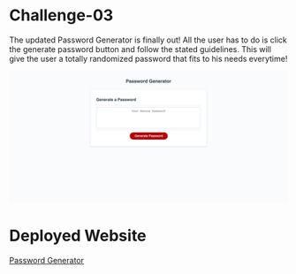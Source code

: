 # Challenge-03

The updated Password Generator is finally out! All the user has to do is click the generate password button and follow the stated guidelines. This will give the user a totally randomized password that fits to his needs everytime!

![Image of Deployed Website](/assets/images/screenshot.png)

# Deployed Website

[Password Generator](https://trip6love.github.io/Challenge-03/)